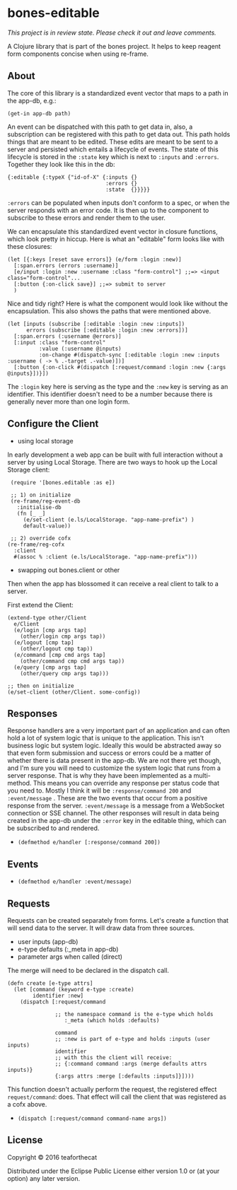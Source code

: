 # bones-editable
_This project is in review state. Please check it out and leave comments._

A Clojure library that is part of the bones project. It helps to keep reagent
form components concise when using re-frame. 

## About

The core of this library is a standardized event vector that maps to a path in
the app-db, e.g.: 

    (get-in app-db path)
    
An event can be dispatched with this path to get data in, also, a subscription
can be registered with this path to get data out. This path holds things that are
meant to be edited. These edits are meant to be sent to a server and persisted
which entails a lifecycle of events. The state of this lifecycle is stored in
the `:state` key which is next to `:inputs` and `:errors`. Together they look
like this in the db:

    {:editable {:typeX {"id-of-X" {:inputs {}
                                   :errors {}
                                   :state  {}}}}}


`:errors` can be populated when inputs don't conform to a spec, or when the
server responds with an error code. It is then up to the component to subscribe
to these errors and render them to the user.

We can encapsulate this standardized event vector in closure functions, which
look pretty in hiccup. Here is what an "editable" form looks like with these
closures:

    (let [{:keys [reset save errors]} (e/form :login :new)]
      [:span.errors (errors :username)]
      [e/input :login :new :username :class "form-control"] ;;=> <input class="form-control"...
      [:button {:on-click save}] ;;=> submit to server
      ) 

Nice and tidy right? Here is what the component would look like without the
encapsulation. This also shows the paths that were mentioned above.

    (let [inputs (subscribe [:editable :login :new :inputs])
          errors (subscribe [:editable :login :new :errors])]
      [:span.errors (:username @errors)]
      [:input :class "form-control"
              :value (:username @inputs)
              :on-change #(dispatch-sync [:editable :login :new :inputs :username ( -> % .-target .-value)])]
      [:button {:on-click #(dispatch [:request/command :login :new {:args @inputs}])}])


The `:login` key here is serving as the type and the `:new` key is serving as an
identifier. This identifier doesn't need to be a number because there is
generally never more than one login form. 

## Configure the Client

- using local storage

In early development a web app can be built with full interaction without a
server by using Local Storage. There are two ways to hook up the Local Storage client:

     (require '[bones.editable :as e])

     ;; 1) on initialize
     (re-frame/reg-event-db
       :initialise-db
       (fn [_ _]
         (e/set-client (e.ls/LocalStorage. "app-name-prefix") )
         default-value))

     ;; 2) override cofx
    (re-frame/reg-cofx 
      :client
      #(assoc % :client (e.ls/LocalStorage. "app-name-prefix"))) 
    
    
     
- swapping out bones.client or other

Then when the app has blossomed it can receive a real client to talk to a
server.

First extend the Client:

    (extend-type other/Client
      e/Client
      (e/login [cmp args tap]
        (other/login cmp args tap))
      (e/logout [cmp tap]
        (other/logout cmp tap))
      (e/command [cmp cmd args tap]
        (other/command cmp cmd args tap))
      (e/query [cmp args tap]
        (other/query cmp args tap)))
   
    ;; then on initialize
    (e/set-client (other/Client. some-config))
    

## Responses

Response handlers are a very important part of an application and can often hold
a lot of system logic that is unique to the application. This isn't business
logic but system logic. Ideally this would be abstracted away so that even form
submission and success or errors could be a matter of whether there is data
present in the app-db. We are not there yet though, and I'm sure you will need
to customize the system logic that runs from a server response. That is why they
have been implemented as a multi-method. This means you can override any
response per status code that you need to. Mostly I think it will be
`:response/command 200` and `:event/message` . These are the two events that
occur from a positive response from the server. `:event/message` is a message
from a WebSocket connection or SSE channel. The other responses will result
in data being created in the app-db under the `:error` key in the editable
thing, which can be subscribed to and rendered.


- `(defmethod e/handler [:response/command 200])`

## Events

- `(defmethod e/handler :event/message)`



## Requests

Requests can be created separately from forms.
Let's create a function that will send data to the server. It will draw data
from three sources. 
  
  - user inputs (app-db)
  - e-type defaults (:_meta in app-db)
  - parameter args when called (direct)
  
The merge will need to be declared in the dispatch call.

    (defn create [e-type attrs]
      (let [command (keyword e-type :create)
            identifier :new]
        (dispatch [:request/command

                   ;; the namespace command is the e-type which holds
                      :_meta (which holds :defaults)

                   command
                   ;; :new is part of e-type and holds :inputs (user inputs)
                   identifier 
                   ;; with this the client will receive:
                   ;; {:command command :args (merge defaults attrs inputs)}
                   {:args attrs :merge [:defaults :inputs]}])))

This function doesn't actually perform the request, the registered effect
`request/command`: does. That effect will call the client that was registered as
a cofx above.
  
- `(dispatch [:request/command command-name args])`


## License

Copyright © 2016 teaforthecat

Distributed under the Eclipse Public License either version 1.0 or (at
your option) any later version.
